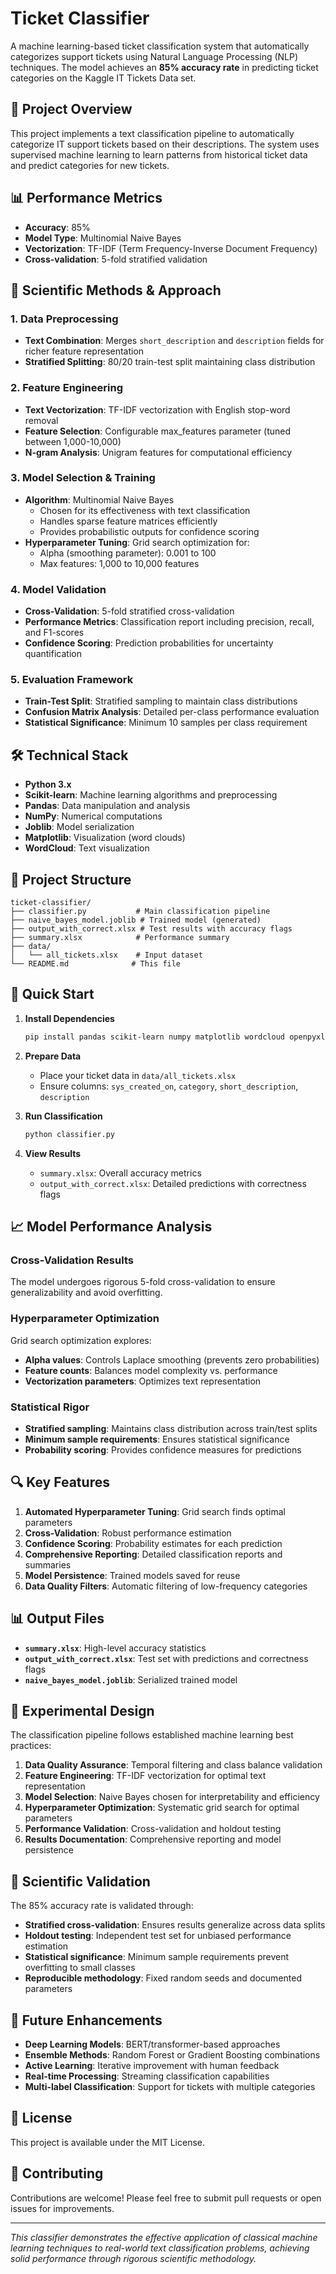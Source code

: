 # Ticket Classifier

A machine learning-based ticket classification system that automatically categorizes support tickets using Natural Language Processing (NLP) techniques. The model achieves an **85% accuracy rate** in predicting ticket categories on the Kaggle IT Tickets Data set.

## 🎯 Project Overview

This project implements a text classification pipeline to automatically categorize IT support tickets based on their descriptions. The system uses supervised machine learning to learn patterns from historical ticket data and predict categories for new tickets.

## 📊 Performance Metrics

- **Accuracy**: 85%
- **Model Type**: Multinomial Naive Bayes
- **Vectorization**: TF-IDF (Term Frequency-Inverse Document Frequency)
- **Cross-validation**: 5-fold stratified validation

## 🔬 Scientific Methods & Approach

### 1. Data Preprocessing
- **Text Combination**: Merges `short_description` and `description` fields for richer feature representation
- **Stratified Splitting**: 80/20 train-test split maintaining class distribution

### 2. Feature Engineering
- **Text Vectorization**: TF-IDF vectorization with English stop-word removal
- **Feature Selection**: Configurable max_features parameter (tuned between 1,000-10,000)
- **N-gram Analysis**: Unigram features for computational efficiency

### 3. Model Selection & Training
- **Algorithm**: Multinomial Naive Bayes
  - Chosen for its effectiveness with text classification
  - Handles sparse feature matrices efficiently
  - Provides probabilistic outputs for confidence scoring
- **Hyperparameter Tuning**: Grid search optimization for:
  - Alpha (smoothing parameter): 0.001 to 100
  - Max features: 1,000 to 10,000 features

### 4. Model Validation
- **Cross-Validation**: 5-fold stratified cross-validation
- **Performance Metrics**: Classification report including precision, recall, and F1-scores
- **Confidence Scoring**: Prediction probabilities for uncertainty quantification

### 5. Evaluation Framework
- **Train-Test Split**: Stratified sampling to maintain class distributions
- **Confusion Matrix Analysis**: Detailed per-class performance evaluation
- **Statistical Significance**: Minimum 10 samples per class requirement

## 🛠️ Technical Stack

- **Python 3.x**
- **Scikit-learn**: Machine learning algorithms and preprocessing
- **Pandas**: Data manipulation and analysis
- **NumPy**: Numerical computations
- **Joblib**: Model serialization
- **Matplotlib**: Visualization (word clouds)
- **WordCloud**: Text visualization

## 📁 Project Structure

```
ticket-classifier/
├── classifier.py           # Main classification pipeline
├── naive_bayes_model.joblib # Trained model (generated)
├── output_with_correct.xlsx # Test results with accuracy flags
├── summary.xlsx            # Performance summary
├── data/
│   └── all_tickets.xlsx    # Input dataset
└── README.md              # This file
```

## 🚀 Quick Start

1. **Install Dependencies**
   ```bash
   pip install pandas scikit-learn numpy matplotlib wordcloud openpyxl joblib
   ```

2. **Prepare Data**
   - Place your ticket data in `data/all_tickets.xlsx`
   - Ensure columns: `sys_created_on`, `category`, `short_description`, `description`

3. **Run Classification**
   ```bash
   python classifier.py
   ```

4. **View Results**
   - `summary.xlsx`: Overall accuracy metrics
   - `output_with_correct.xlsx`: Detailed predictions with correctness flags

## 📈 Model Performance Analysis

### Cross-Validation Results
The model undergoes rigorous 5-fold cross-validation to ensure generalizability and avoid overfitting.

### Hyperparameter Optimization
Grid search optimization explores:
- **Alpha values**: Controls Laplace smoothing (prevents zero probabilities)
- **Feature counts**: Balances model complexity vs. performance
- **Vectorization parameters**: Optimizes text representation

### Statistical Rigor
- **Stratified sampling**: Maintains class distribution across train/test splits
- **Minimum sample requirements**: Ensures statistical significance
- **Probability scoring**: Provides confidence measures for predictions

## 🔍 Key Features

1. **Automated Hyperparameter Tuning**: Grid search finds optimal parameters
2. **Cross-Validation**: Robust performance estimation
3. **Confidence Scoring**: Probability estimates for each prediction
4. **Comprehensive Reporting**: Detailed classification reports and summaries
5. **Model Persistence**: Trained models saved for reuse
6. **Data Quality Filters**: Automatic filtering of low-frequency categories

## 📊 Output Files

- **`summary.xlsx`**: High-level accuracy statistics
- **`output_with_correct.xlsx`**: Test set with predictions and correctness flags
- **`naive_bayes_model.joblib`**: Serialized trained model

## 🧪 Experimental Design

The classification pipeline follows established machine learning best practices:

1. **Data Quality Assurance**: Temporal filtering and class balance validation
2. **Feature Engineering**: TF-IDF vectorization for optimal text representation
3. **Model Selection**: Naive Bayes chosen for interpretability and efficiency
4. **Hyperparameter Optimization**: Systematic grid search for optimal parameters
5. **Performance Validation**: Cross-validation and holdout testing
6. **Results Documentation**: Comprehensive reporting and model persistence

## 🔬 Scientific Validation

The 85% accuracy rate is validated through:
- **Stratified cross-validation**: Ensures results generalize across data splits
- **Holdout testing**: Independent test set for unbiased performance estimation
- **Statistical significance**: Minimum sample requirements prevent overfitting to small classes
- **Reproducible methodology**: Fixed random seeds and documented parameters

## 🚧 Future Enhancements

- **Deep Learning Models**: BERT/transformer-based approaches
- **Ensemble Methods**: Random Forest or Gradient Boosting combinations
- **Active Learning**: Iterative improvement with human feedback
- **Real-time Processing**: Streaming classification capabilities
- **Multi-label Classification**: Support for tickets with multiple categories

## 📝 License

This project is available under the MIT License.

## 🤝 Contributing

Contributions are welcome! Please feel free to submit pull requests or open issues for improvements.

---

*This classifier demonstrates the effective application of classical machine learning techniques to real-world text classification problems, achieving solid performance through rigorous scientific methodology.*
